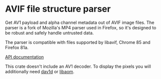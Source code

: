 # AVIF file structure parser

Get AV1 payload and alpha channel metadata out of AVIF image files. The parser is a fork of Mozilla's MP4 parser used in Firefox, so it's designed to be robust and safely handle untrusted data.

The parser is compatible with files supported by libavif, Chrome 85 and Firefox 81a.

[API documentation](https://docs.rs/avif-parse/)

This crate doesn't include an AV1 decoder. To display the pixels you will additionally need [dav1d](https://code.videolan.org/videolan/dav1d) or [libaom](//lib.rs/libaom-sys).
